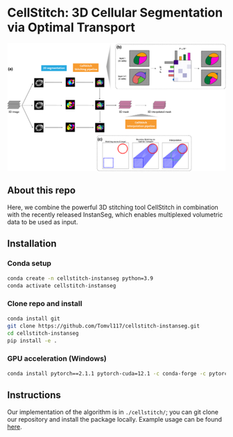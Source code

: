 # CellStitch: 3D Cellular Segmentation via Optimal Transport 
![](figures/cellstitch.png) 

## About this repo
Here, we combine the powerful 3D stitching tool CellStitch in combination with the recently released InstanSeg, which enables multiplexed volumetric data to be used as input.

## Installation
### Conda setup
```bash
conda create -n cellstitch-instanseg python=3.9
conda activate cellstitch-instanseg
```
### Clone repo and install
```bash
conda install git
git clone https://github.com/Tomvl117/cellstitch-instanseg.git
cd cellstitch-instanseg
pip install -e .
```
### GPU acceleration (Windows)
```bash
conda install pytorch==2.1.1 pytorch-cuda=12.1 -c conda-forge -c pytorch -c nvidia
```


## Instructions
Our implementation of the algorithm is in `./cellstitch/`; you can git clone our repository and install the package locally. Example usage can be found [here](https://github.com/imyiningliu/cellstitch/blob/main/notebooks/example.ipynb). 
